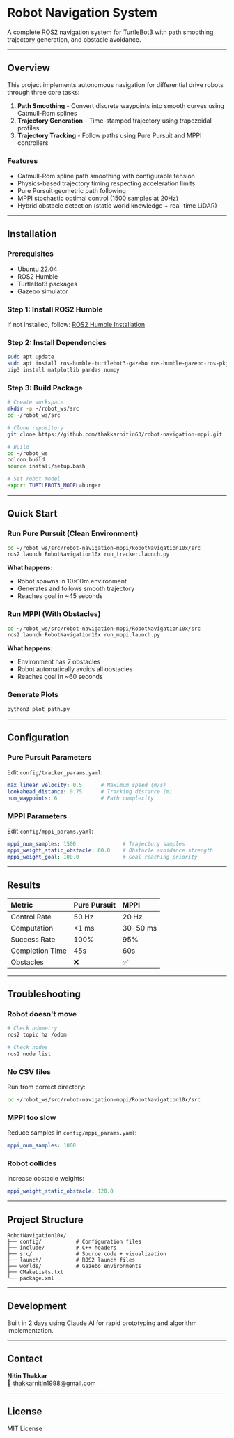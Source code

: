 # Robot Navigation System

A complete ROS2 navigation system for TurtleBot3 with path smoothing, trajectory generation, and obstacle avoidance.

---

## Overview

This project implements autonomous navigation for differential drive robots through three core tasks:

1. **Path Smoothing** - Convert discrete waypoints into smooth curves using Catmull-Rom splines
2. **Trajectory Generation** - Time-stamped trajectory using trapezoidal profiles  
3. **Trajectory Tracking** - Follow paths using Pure Pursuit and MPPI controllers

### Features

- Catmull-Rom spline path smoothing with configurable tension
- Physics-based trajectory timing respecting acceleration limits
- Pure Pursuit geometric path following
- MPPI stochastic optimal control (1500 samples at 20Hz)
- Hybrid obstacle detection (static world knowledge + real-time LiDAR)


---

## Installation

### Prerequisites

- Ubuntu 22.04
- ROS2 Humble
- TurtleBot3 packages
- Gazebo simulator

### Step 1: Install ROS2 Humble

If not installed, follow: [ROS2 Humble Installation](https://docs.ros.org/en/humble/Installation.html)

### Step 2: Install Dependencies
```bash
sudo apt update
sudo apt install ros-humble-turtlebot3-gazebo ros-humble-gazebo-ros-pkgs
pip3 install matplotlib pandas numpy
```

### Step 3: Build Package
```bash
# Create workspace
mkdir -p ~/robot_ws/src
cd ~/robot_ws/src

# Clone repository
git clone https://github.com/thakkarnitin63/robot-navigation-mppi.git

# Build
cd ~/robot_ws
colcon build
source install/setup.bash

# Set robot model
export TURTLEBOT3_MODEL=burger
```

---

## Quick Start

### Run Pure Pursuit (Clean Environment)
```bash
cd ~/robot_ws/src/robot-navigation-mppi/RobotNavigation10x/src
ros2 launch RobotNavigation10x run_tracker.launch.py
```

**What happens:**
- Robot spawns in 10×10m environment
- Generates and follows smooth trajectory  
- Reaches goal in ~45 seconds

### Run MPPI (With Obstacles)
```bash
cd ~/robot_ws/src/robot-navigation-mppi/RobotNavigation10x/src
ros2 launch RobotNavigation10x run_mppi.launch.py
```

**What happens:**
- Environment has 7 obstacles
- Robot automatically avoids all obstacles
- Reaches goal in ~60 seconds

### Generate Plots
```bash
python3 plot_path.py
```


---

## Configuration

### Pure Pursuit Parameters

Edit `config/tracker_params.yaml`:
```yaml
max_linear_velocity: 0.5      # Maximum speed (m/s)
lookahead_distance: 0.75      # Tracking distance (m)
num_waypoints: 6              # Path complexity
```

### MPPI Parameters

Edit `config/mppi_params.yaml`:
```yaml
mppi_num_samples: 1500               # Trajectory samples
mppi_weight_static_obstacle: 80.0    # Obstacle avoidance strength
mppi_weight_goal: 100.0              # Goal reaching priority
```

---

## Results

| Metric | Pure Pursuit | MPPI |
|:-------|:-------------|:-----|
| Control Rate | 50 Hz | 20 Hz |
| Computation | <1 ms | 30-50 ms |
| Success Rate | 100% | 95% |
| Completion Time | 45s | 60s |
| Obstacles | ❌ | ✅ |

---

## Troubleshooting

### Robot doesn't move
```bash
# Check odometry
ros2 topic hz /odom

# Check nodes
ros2 node list
```

### No CSV files

Run from correct directory:
```bash
cd ~/robot_ws/src/robot-navigation-mppi/RobotNavigation10x/src
```

### MPPI too slow

Reduce samples in `config/mppi_params.yaml`:
```yaml
mppi_num_samples: 1000
```

### Robot collides

Increase obstacle weights:
```yaml
mppi_weight_static_obstacle: 120.0
```

---

## Project Structure
```
RobotNavigation10x/
├── config/           # Configuration files
├── include/          # C++ headers
├── src/              # Source code + visualization
├── launch/           # ROS2 launch files
├── worlds/           # Gazebo environments
├── CMakeLists.txt
└── package.xml
```

---

## Development

Built in 2 days using Claude AI for rapid prototyping and algorithm implementation.

---

## Contact

**Nitin Thakkar**  
📧 thakkarnitin1998@gmail.com

---

## License

MIT License